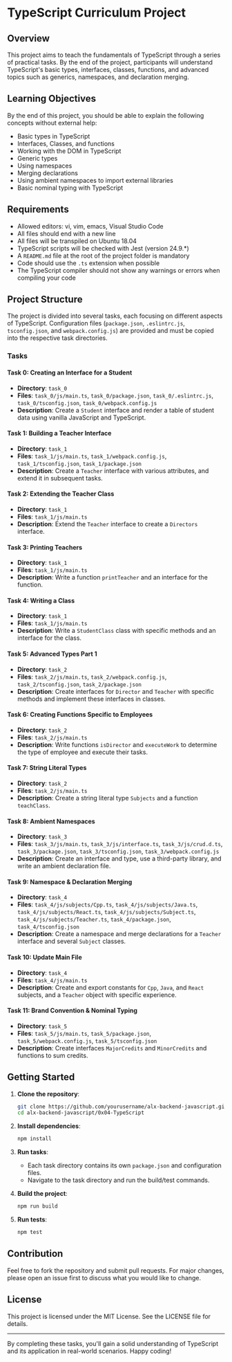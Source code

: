 # TypeScript Curriculum Project

## Overview

This project aims to teach the fundamentals of TypeScript through a series of practical tasks. By the end of the project, participants will understand TypeScript's basic types, interfaces, classes, functions, and advanced topics such as generics, namespaces, and declaration merging.

## Learning Objectives

By the end of this project, you should be able to explain the following concepts without external help:
- Basic types in TypeScript
- Interfaces, Classes, and functions
- Working with the DOM in TypeScript
- Generic types
- Using namespaces
- Merging declarations
- Using ambient namespaces to import external libraries
- Basic nominal typing with TypeScript

## Requirements

- Allowed editors: vi, vim, emacs, Visual Studio Code
- All files should end with a new line
- All files will be transpiled on Ubuntu 18.04
- TypeScript scripts will be checked with Jest (version 24.9.*)
- A `README.md` file at the root of the project folder is mandatory
- Code should use the `.ts` extension when possible
- The TypeScript compiler should not show any warnings or errors when compiling your code

## Project Structure

The project is divided into several tasks, each focusing on different aspects of TypeScript. Configuration files (`package.json`, `.eslintrc.js`, `tsconfig.json`, and `webpack.config.js`) are provided and must be copied into the respective task directories.

### Tasks

#### Task 0: Creating an Interface for a Student

- **Directory**: `task_0`
- **Files**: `task_0/js/main.ts`, `task_0/package.json`, `task_0/.eslintrc.js`, `task_0/tsconfig.json`, `task_0/webpack.config.js`
- **Description**: Create a `Student` interface and render a table of student data using vanilla JavaScript and TypeScript.

#### Task 1: Building a Teacher Interface

- **Directory**: `task_1`
- **Files**: `task_1/js/main.ts`, `task_1/webpack.config.js`, `task_1/tsconfig.json`, `task_1/package.json`
- **Description**: Create a `Teacher` interface with various attributes, and extend it in subsequent tasks.

#### Task 2: Extending the Teacher Class

- **Directory**: `task_1`
- **Files**: `task_1/js/main.ts`
- **Description**: Extend the `Teacher` interface to create a `Directors` interface.

#### Task 3: Printing Teachers

- **Directory**: `task_1`
- **Files**: `task_1/js/main.ts`
- **Description**: Write a function `printTeacher` and an interface for the function.

#### Task 4: Writing a Class

- **Directory**: `task_1`
- **Files**: `task_1/js/main.ts`
- **Description**: Write a `StudentClass` class with specific methods and an interface for the class.

#### Task 5: Advanced Types Part 1

- **Directory**: `task_2`
- **Files**: `task_2/js/main.ts`, `task_2/webpack.config.js`, `task_2/tsconfig.json`, `task_2/package.json`
- **Description**: Create interfaces for `Director` and `Teacher` with specific methods and implement these interfaces in classes.

#### Task 6: Creating Functions Specific to Employees

- **Directory**: `task_2`
- **Files**: `task_2/js/main.ts`
- **Description**: Write functions `isDirector` and `executeWork` to determine the type of employee and execute their tasks.

#### Task 7: String Literal Types

- **Directory**: `task_2`
- **Files**: `task_2/js/main.ts`
- **Description**: Create a string literal type `Subjects` and a function `teachClass`.

#### Task 8: Ambient Namespaces

- **Directory**: `task_3`
- **Files**: `task_3/js/main.ts`, `task_3/js/interface.ts`, `task_3/js/crud.d.ts`, `task_3/package.json`, `task_3/tsconfig.json`, `task_3/webpack.config.js`
- **Description**: Create an interface and type, use a third-party library, and write an ambient declaration file.

#### Task 9: Namespace & Declaration Merging

- **Directory**: `task_4`
- **Files**: `task_4/js/subjects/Cpp.ts`, `task_4/js/subjects/Java.ts`, `task_4/js/subjects/React.ts`, `task_4/js/subjects/Subject.ts`, `task_4/js/subjects/Teacher.ts`, `task_4/package.json`, `task_4/tsconfig.json`
- **Description**: Create a namespace and merge declarations for a `Teacher` interface and several `Subject` classes.

#### Task 10: Update Main File

- **Directory**: `task_4`
- **Files**: `task_4/js/main.ts`
- **Description**: Create and export constants for `Cpp`, `Java`, and `React` subjects, and a `Teacher` object with specific experience.

#### Task 11: Brand Convention & Nominal Typing

- **Directory**: `task_5`
- **Files**: `task_5/js/main.ts`, `task_5/package.json`, `task_5/webpack.config.js`, `task_5/tsconfig.json`
- **Description**: Create interfaces `MajorCredits` and `MinorCredits` and functions to sum credits.

## Getting Started

1. **Clone the repository**:
    ```bash
    git clone https://github.com/yourusername/alx-backend-javascript.git
    cd alx-backend-javascript/0x04-TypeScript
    ```

2. **Install dependencies**:
    ```bash
    npm install
    ```

3. **Run tasks**:
    - Each task directory contains its own `package.json` and configuration files.
    - Navigate to the task directory and run the build/test commands.

4. **Build the project**:
    ```bash
    npm run build
    ```

5. **Run tests**:
    ```bash
    npm test
    ```

## Contribution

Feel free to fork the repository and submit pull requests. For major changes, please open an issue first to discuss what you would like to change.

## License

This project is licensed under the MIT License. See the LICENSE file for details.

---

By completing these tasks, you'll gain a solid understanding of TypeScript and its application in real-world scenarios. Happy coding!
